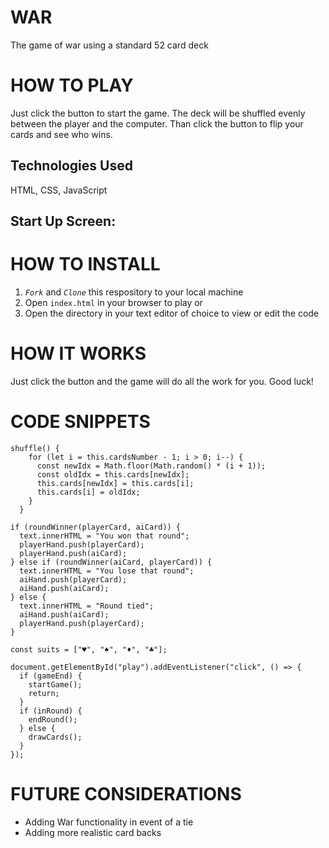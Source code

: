 # WAR

The game of war using a standard 52 card deck

# HOW TO PLAY

Just click the button to start the game. The deck will be shuffled evenly between the player and the computer. Than click the button to flip your cards and see who wins.

## Technologies Used

HTML, CSS, JavaScript

## Start Up Screen:

<!-- ![Gameplay Screen](img/PacManIntro.png) -->

# HOW TO INSTALL

1. _`Fork`_ and _`Clone`_ this respository to your local machine
2. Open `index.html` in your browser to play or
3. Open the directory in your text editor of choice to view or edit the code

# HOW IT WORKS

Just click the button and the game will do all the work for you. Good luck!

# CODE SNIPPETS

```
shuffle() {
    for (let i = this.cardsNumber - 1; i > 0; i--) {
      const newIdx = Math.floor(Math.random() * (i + 1));
      const oldIdx = this.cards[newIdx];
      this.cards[newIdx] = this.cards[i];
      this.cards[i] = oldIdx;
    }
  }
```

```
if (roundWinner(playerCard, aiCard)) {
  text.innerHTML = "You won that round";
  playerHand.push(playerCard);
  playerHand.push(aiCard);
} else if (roundWinner(aiCard, playerCard)) {
  text.innerHTML = "You lose that round";
  aiHand.push(playerCard);
  aiHand.push(aiCard);
} else {
  text.innerHTML = "Round tied";
  aiHand.push(aiCard);
  playerHand.push(playerCard);
}
```

```
const suits = ["♥", "♠", "♦", "♣"];
```

```
document.getElementById("play").addEventListener("click", () => {
  if (gameEnd) {
    startGame();
    return;
  }
  if (inRound) {
    endRound();
  } else {
    drawCards();
  }
});
```

# FUTURE CONSIDERATIONS

- Adding War functionality in event of a tie
- Adding more realistic card backs
